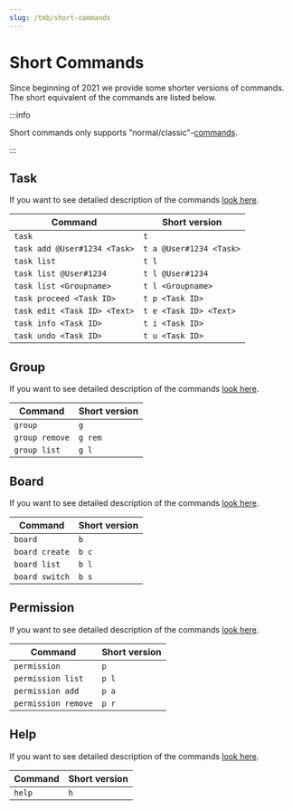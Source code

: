 ```yaml
---
slug: /tmb/short-commands
---
```


# Short Commands

Since beginning of 2021 we provide some shorter versions of commands. The short equivalent of the commands are listed
below.

:::info

Short commands only supports "normal/classic"-[commands](../all-commands.md).

:::

## Task

If you want to see detailed description of the commands [look here](../all-commands.md#task-commands).

| Command                      | Short version           |
|------------------------------|-------------------------|
| `task`                       | `t`                     |
| `task add @User#1234 <Task>` | `t a @User#1234 <Task>` |
| `task list`                  | `t l`                   |
| `task list @User#1234`       | `t l @User#1234`        |
| `task list <Groupname>`      | `t l <Groupname>`       |
| `task proceed <Task ID>`     | `t p <Task ID>`         |
| `task edit <Task ID> <Text>` | `t e <Task ID> <Text>`  |
| `task info <Task ID>`        | `t i <Task ID>`         |
| `task undo <Task ID>`        | `t u <Task ID>`         |

## Group

If you want to see detailed description of the commands [look here](../all-commands.md#group-commands).

| Command        | Short version |
|----------------|---------------|
| `group`        | `g`           |
| `group remove` | `g rem`       |
| `group list`   | `g l`         |

## Board

If you want to see detailed description of the commands [look here](../all-commands.md#board-commands).

| Command        | Short version |
|----------------|---------------|
| `board`        | `b`           |
| `board create` | `b c`         |
| `board list`   | `b l`         |
| `board switch` | `b s`         |

## Permission

If you want to see detailed description of the commands [look here](../all-commands.md#permission-commands).

| Command             | Short version |
|---------------------|---------------|
| `permission`        | `p`           |
| `permission list`   | `p l`         |
| `permission add`    | `p a`         |
| `permission remove` | `p r`         |

## Help

If you want to see detailed description of the commands [look here](../all-commands.md#general-commands).

| Command | Short version |
|---------|---------------|
| `help`  | `h`           |
